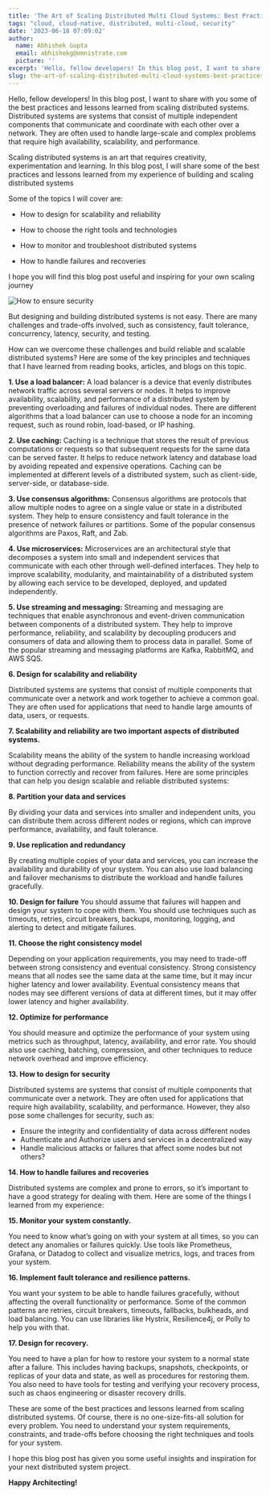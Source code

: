 ```yaml
---
title: 'The Art of Scaling Distributed Multi Cloud Systems: Best Practices and Lessons Learned'
tags: "cloud, cloud-native, distributed, multi-cloud, security"
date: '2023-06-18 07:09:02'
author:
  name: Abhishek Gupta
  email: abhishekg@omnistrate.com
  picture: ''
excerpt: 'Hello, fellow developers! In this blog post, I want to share with you some of the best practices and lessons learned from scaling distributed systems.'
slug: the-art-of-scaling-distributed-multi-cloud-systems-best-practices-and-lessons-learned
---
```


Hello, fellow developers! In this blog post, I want to share with you some of the best practices and lessons learned from scaling distributed systems. Distributed systems are systems that consist of multiple independent components that communicate and coordinate with each other over a network. 
They are often used to handle large-scale and complex problems that require high availability, scalability, and performance.

Scaling distributed systems is an art that requires creativity, experimentation and learning. In this blog post, I will share some of the best practices and lessons learned from my experience of building and scaling distributed systems

Some of the topics I will cover are:

- How to design for scalability and reliability

-  How to choose the right tools and technologies

-  How to monitor and troubleshoot distributed systems

- How to handle failures and recoveries

I hope you will find this blog post useful and inspiring for your own scaling journey

![How to ensure security][1]

But designing and building distributed systems is not easy. There are many challenges and trade-offs involved, such as consistency, fault tolerance, concurrency, latency, security, and testing. 

How can we overcome these challenges and build reliable and scalable distributed systems? Here are some of the key principles and techniques that I have learned from reading books, articles, and blogs on this topic.

**1. Use a load balancer:** A load balancer is a device that evenly distributes network traffic across several servers or nodes. It helps to improve availability, scalability, and performance of a distributed system by preventing overloading and failures of individual nodes. There are different algorithms that a load balancer can use to choose a node for an incoming request, such as round robin, load-based, or IP hashing.

**2. Use caching:** Caching is a technique that stores the result of previous computations or requests so that subsequent requests for the same data can be served faster. It helps to reduce network latency and database load by avoiding repeated and expensive operations. Caching can be implemented at different levels of a distributed system, such as client-side, server-side, or database-side.

**3. Use consensus algorithms:** Consensus algorithms are protocols that allow multiple nodes to agree on a single value or state in a distributed system. They help to ensure consistency and fault tolerance in the presence of network failures or partitions. Some of the popular consensus algorithms are Paxos, Raft, and Zab.

**4. Use microservices:** Microservices are an architectural style that decomposes a system into small and independent services that communicate with each other through well-defined interfaces. They help to improve scalability, modularity, and maintainability of a distributed system by allowing each service to be developed, deployed, and updated independently.

**5. Use streaming and messaging:** Streaming and messaging are techniques that enable asynchronous and event-driven communication between components of a distributed system. They help to improve performance, reliability, and scalability by decoupling producers and consumers of data and allowing them to process data in parallel. Some of the popular streaming and messaging platforms are Kafka, RabbitMQ, and AWS SQS.

**6. Design for scalability and reliability**

Distributed systems are systems that consist of multiple components that communicate over a network and work together to achieve a common goal. They are often used for applications that need to handle large amounts of data, users, or requests.

**7. Scalability and reliability are two important aspects of distributed systems.** 

Scalability means the ability of the system to handle increasing workload without degrading performance. Reliability means the ability of the system to function correctly and recover from failures. Here are some principles that can help you design scalable and reliable distributed systems:

**8. Partition your data and services** 

By dividing your data and services into smaller and independent units, you can distribute them across different nodes or regions, which can improve performance, availability, and fault tolerance.

**9. Use replication and redundancy**

By creating multiple copies of your data and services, you can increase the availability and durability of your system. You can also use load balancing and failover mechanisms to distribute the workload and handle failures gracefully.

**10. Design for failure** 
You should assume that failures will happen and design your system to cope with them. You should use techniques such as timeouts, retries, circuit breakers, backups, monitoring, logging, and alerting to detect and mitigate failures.


**11. Choose the right consistency model** 

Depending on your application requirements, you may need to trade-off between strong consistency and eventual consistency. Strong consistency means that all nodes see the same data at the same time, but it may incur higher latency and lower availability. Eventual consistency means that nodes may see different versions of data at different times, but it may offer lower latency and higher availability.


**12. Optimize for performance** 

You should measure and optimize the performance of your system using metrics such as throughput, latency, availability, and error rate. You should also use caching, batching, compression, and other techniques to reduce network overhead and improve efficiency.

**13. How to design for security**

Distributed systems are systems that consist of multiple components that communicate over a network. They are often used for applications that require high availability, scalability, and performance. However, they also pose some challenges for security, such as:

- Ensure the integrity and confidentiality of data across different nodes
- Authenticate and Authorize users and services in a decentralized way
- Handle malicious attacks or failures that affect some nodes but not others?

**14. How to handle failures and recoveries**


Distributed systems are complex and prone to errors, so it’s important to have a good strategy for dealing with them. Here are some of the things I learned from my experience:

**15. Monitor your system constantly.** 

You need to know what’s going on with your system at all times, so you can detect any anomalies or failures quickly. Use tools like Prometheus, Grafana, or Datadog to collect and visualize metrics, logs, and traces from your system.


**16. Implement fault tolerance and resilience patterns.** 

You want your system to be able to handle failures gracefully, without affecting the overall functionality or performance. Some of the common patterns are retries, circuit breakers, timeouts, fallbacks, bulkheads, and load balancing. You can use libraries like Hystrix, Resilience4j, or Polly to help you with that.


**17. Design for recovery.** 

You need to have a plan for how to restore your system to a normal state after a failure. This includes having backups, snapshots, checkpoints, or replicas of your data and state, as well as procedures for restoring them. You also need to have tools for testing and verifying your recovery process, such as chaos engineering or disaster recovery drills.

These are some of the best practices and lessons learned from scaling distributed systems. 
Of course, there is no one-size-fits-all solution for every problem. 
You need to understand your system requirements, constraints, and trade-offs before choosing the right techniques and tools for your system. 


I hope this blog post has given you some useful insights and inspiration for your next distributed system project.

**Happy Architecting!**

  [1]: https://miro.medium.com/v2/resize:fit:720/format:webp/1*tL0Htsxf8i4D6U3H5kLMRw.jpeg
